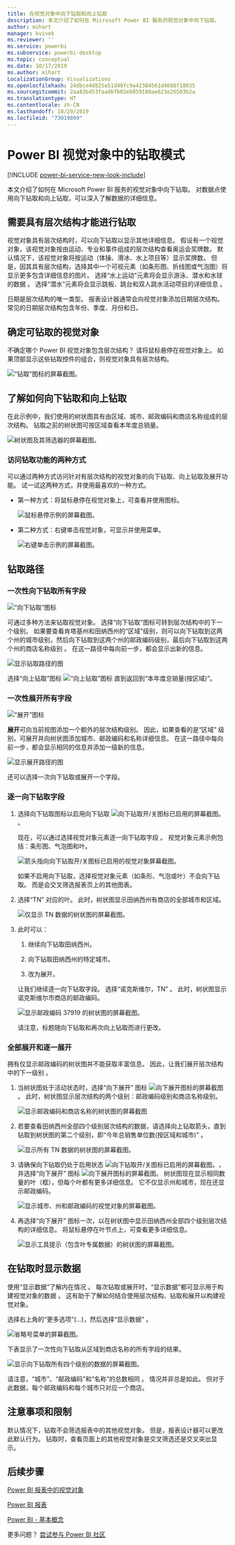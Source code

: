 ```yaml
---
title: 在视觉对象中向下钻取和向上钻取
description: 本文介绍了如何在 Microsoft Power BI 服务的视觉对象中向下钻取。
author: mihart
manager: kvivek
ms.reviewer: ''
ms.service: powerbi
ms.subservice: powerbi-desktop
ms.topic: conceptual
ms.date: 10/17/2019
ms.author: mihart
LocalizationGroup: Visualizations
ms.openlocfilehash: 24dbce4d825e51d40fc9a42384561d4608f18035
ms.sourcegitcommit: 2aa83bd53faad6fb02eb059188ae623e26503b2a
ms.translationtype: HT
ms.contentlocale: zh-CN
ms.lasthandoff: 10/29/2019
ms.locfileid: "73019899"
---
```

# <a name="drill-mode-in-a-visual-in-power-bi"></a>Power BI 视觉对象中的钻取模式

[!INCLUDE [power-bi-service-new-look-include](../includes/power-bi-service-new-look-include.md)]

本文介绍了如何在 Microsoft Power BI 服务的视觉对象中向下钻取。 对数据点使用向下钻取和向上钻取，可以深入了解数据的详细信息。 

## <a name="drill-requires-a-hierarchy"></a>需要具有层次结构才能进行钻取

视觉对象具有层次结构时，可以向下钻取以显示其他详细信息。 假设有一个视觉对象，该视觉对象按由运动、专业和事件组成的层次结构查看奥运会奖牌数。 默认情况下，该视觉对象将按运动（体操、滑冰、水上项目等）显示奖牌数。 但是，因其具有层次结构，选择其中一个可视元素（如条形图、折线图或气泡图）将显示更多包含详细信息的图片。 选择“水上运动”元素将会显示游泳、潜水和水球的数据  。  选择“潜水”元素将会显示跳板、跳台和双人跳水活动项目的详细信息  。

日期是层次结构的唯一类型。  报表设计器通常会向视觉对象添加日期层次结构。 常见的日期层次结构包含年份、季度、月份和日。 

## <a name="figure-out-which-visuals-can-be-drilled"></a>确定可钻取的视觉对象
不确定哪个 Power BI 视觉对象包含层次结构？ 请将鼠标悬停在视觉对象上。 如果顶部显示这些钻取控件的组合，则视觉对象具有层次结构。

![“钻取”图标的屏幕截图。](./media/end-user-drill/power-bi-drill-icons.png)  

## <a name="learn-how-to-drill-down-and-up"></a>了解如何向下钻取和向上钻取

在此示例中，我们使用的树状图具有由区域、城市、邮政编码和商店名称组成的层次结构。 钻取之前的树状图可按区域查看本年度总销量。 

![树状图及其筛选器的屏幕截图。](./media/end-user-drill/power-bi-treemaps.png)  


### <a name="two-ways-to-access-the-drill-features"></a>访问钻取功能的两种方式

可以通过两种方式访问针对有层次结构的视觉对象的向下钻取、向上钻取及展开功能。 试一试这两种方式，并使用最喜欢的一种方式。

- 第一种方式：将鼠标悬停在视觉对象上，可查看并使用图标。  

    ![鼠标悬停示例的屏幕截图。](./media/end-user-drill/power-bi-hover.png)

- 第二种方式：右键单击视觉对象，可显示并使用菜单。

    ![右键单击示例的屏幕截图。](./media/end-user-drill/power-bi-drill-menu.png)



## <a name="drill-pathways"></a>钻取路径

### <a name="drill-down-all-fields-at-once"></a>一次性向下钻取所有字段
![“向下钻取”图标](./media/end-user-drill/power-bi-drill-icon3.png)

可通过多种方法来钻取视觉对象。 选择“向下钻取”图标可转到层次结构中的下一个级别。 如果要查看肯塔基州和田纳西州的“区域”级别，则可以向下钻取到这两个州的城市级别，然后向下钻取到这两个州的邮政编码级别，最后向下钻取到这两个州的商店名称级别  。 在这一路径中每向前一步，都会显示出新的信息。

![显示钻取路径的图](./media/end-user-drill/power-bi-drill-path.png)

选择“向上钻取”图标 ![“向上钻取”图标](./media/end-user-drill/power-bi-drill-icon5.png) 直到返回到“本年度总销量(按区域)”。

### <a name="expand-all-fields-at-once"></a>一次性展开所有字段
![“展开”图标](./media/end-user-drill/power-bi-drill-icon6.png)

**展开**可向当前视图添加一个额外的层次结构级别。 因此，如果查看的是“区域”  级别，可展开并向树状图添加城市、邮政编码和名称详细信息。 在这一路径中每向前一步，都会显示相同的信息并添加一级新的信息。

![显示展开路径的图](./media/end-user-drill/power-bi-expand-path.png)

还可以选择一次向下钻取或展开一个字段。


### <a name="drill-down-one-field-at-a-time"></a>逐一向下钻取字段


1. 选择向下钻取图标以启用向下钻取 ![向下钻取开/关图标已启用的屏幕截图。](./media/end-user-drill/power-bi-drill-icon2.png)。

    现在，可以通过选择视觉对象元素逐一向下钻取字段  。 视觉对象元素示例包括：条形图、气泡图和叶。

    ![箭头指向向下钻取开/关图标已启用的视觉对象屏幕截图。](media/end-user-drill/power-bi-drill-icon-selected.png)

    如果不启用向下钻取，选择视觉对象元素（如条形、气泡或叶）不会向下钻取。 而是会交叉筛选报表页上的其他图表。

1. 选择“TN”  对应的叶。 此时，树状图显示田纳西州有商店的全部城市和区域。

    ![仅显示 TN 数据的树状图的屏幕截图。](media/end-user-drill/power-bi-drill-down-one.png)

1. 此时可以：

    1. 继续向下钻取田纳西州。

    1. 向下钻取田纳西州的特定城市。

    1. 改为展开。

    让我们继续逐一向下钻取字段。  选择“诺克斯维尔，TN”  。 此时，树状图显示诺克斯维尔市商店的邮政编码。

    ![显示邮政编码 37919 的树状图的屏幕截图。](media/end-user-drill/power-bi-drill-two.png)

    请注意，标题随向下钻取和再次向上钻取而进行更改。

### <a name="expand-all-and-expand-one-field-at-a-time"></a>全部展开和逐一展开

拥有仅显示邮政编码的树状图并不能获取丰富信息。  因此，让我们展开层次结构中的下一级别  。  

1. 当树状图处于活动状态时，选择“向下展开”  图标 ![向下展开图标的屏幕截图](./media/end-user-drill/power-bi-drill-icon6.png)。 此时，树状图显示层次结构的两个级别：邮政编码级别和商店名称级别。

    ![显示邮政编码和商店名称的树状图的屏幕截图](./media/end-user-drill/power-bi-expand-one.png)

1. 若要查看田纳西州全部四个级别层次结构的数据，请选择向上钻取箭头，直到钻取到树状图的第二个级别，即“今年总销售单位数(按区域和城市)”  。

    ![显示所有 TN 数据的树状图的屏幕截图。](media/end-user-drill/power-bi-expand-two.png)

1. 请确保向下钻取仍处于启用状态 ![向下钻取开/关图标已启用的屏幕截图。](./media/end-user-drill/power-bi-drill-icon2.png)， 并选择“向下展开”  图标 ![向下展开图标的屏幕截图](./media/end-user-drill/power-bi-drill-icon6.png)。 树状图现在显示相同数量的叶（框），但每个叶都有更多详细信息。 它不仅显示州和城市，现在还显示邮政编码。

    ![显示城市、州和邮政编码的视觉对象的屏幕截图。](./media/end-user-drill/power-bi-expand-three.png)

1. 再选择“向下展开”  图标一次，以在树状图中显示田纳西州全部四个级别层次结构的详细信息。 将鼠标悬停在叶节点上，可查看更多详细信息。

    ![显示工具提示（包含叶专属数据）的树状图的屏幕截图。](./media/end-user-drill/power-bi-expand-all.png)

## <a name="show-the-data-as-you-drill"></a>在钻取时显示数据
使用“显示数据”了解内在情况  。 每次钻取或展开时，“显示数据”都可显示用于构建视觉对象的数据  。 这有助于了解如何结合使用层次结构、钻取和展开以构建视觉对象。 

选择右上角的“更多选项”(…)，然后选择“显示数据”   。 

![省略号菜单的屏幕截图。](./media/end-user-drill/power-bi-ellipses.png)

下表显示了一次性向下钻取从区域到商店名称的所有字段的结果。  


![显示向下钻取所有四个级别的数据的屏幕截图。](./media/end-user-drill/power-bi-show-data.png)

请注意，“城市”、“邮政编码”和“名称”的总数相同    。 情况并非总是如此。  但对于此数据，每个邮政编码和每个城市只对应一个商店。  



## <a name="considerations-and-limitations"></a>注意事项和限制
默认情况下，钻取不会筛选报表中的其他视觉对象。 但是，报表设计器可以更改此默认行为。 钻取时，查看页面上的其他视觉对象是交叉筛选还是交叉突出显示。


## <a name="next-steps"></a>后续步骤

[Power BI 报表中的视觉对象](../visuals/power-bi-report-visualizations.md)

[Power BI 报表](end-user-reports.md)

[Power BI - 基本概念](end-user-basic-concepts.md)

更多问题？ [尝试参与 Power BI 社区](http://community.powerbi.com/)
